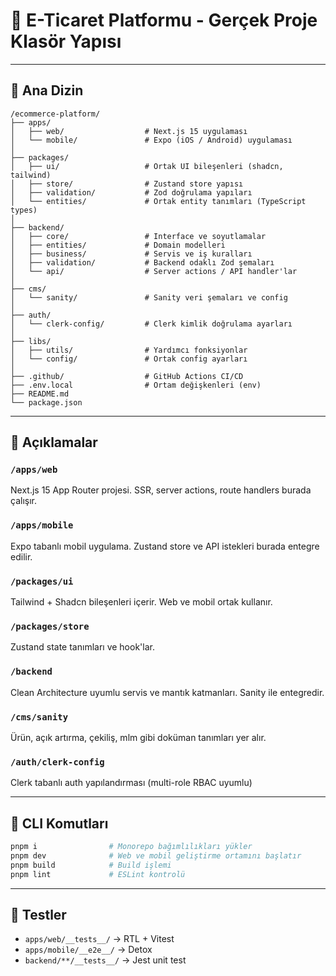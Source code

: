 
# 📁 E-Ticaret Platformu - Gerçek Proje Klasör Yapısı

---

## 🧩 Ana Dizin

```
/ecommerce-platform/
├── apps/
│   ├── web/                  # Next.js 15 uygulaması
│   └── mobile/               # Expo (iOS / Android) uygulaması
│
├── packages/
│   ├── ui/                   # Ortak UI bileşenleri (shadcn, tailwind)
│   ├── store/                # Zustand store yapısı
│   ├── validation/           # Zod doğrulama yapıları
│   └── entities/             # Ortak entity tanımları (TypeScript types)
│
├── backend/
│   ├── core/                 # Interface ve soyutlamalar
│   ├── entities/             # Domain modelleri
│   ├── business/             # Servis ve iş kuralları
│   ├── validation/           # Backend odaklı Zod şemaları
│   └── api/                  # Server actions / API handler'lar
│
├── cms/
│   └── sanity/               # Sanity veri şemaları ve config
│
├── auth/
│   └── clerk-config/         # Clerk kimlik doğrulama ayarları
│
├── libs/
│   ├── utils/                # Yardımcı fonksiyonlar
│   └── config/               # Ortak config ayarları
│
├── .github/                  # GitHub Actions CI/CD
├── .env.local                # Ortam değişkenleri (env)
├── README.md
└── package.json
```

---

## 📌 Açıklamalar

### `/apps/web`
Next.js 15 App Router projesi. SSR, server actions, route handlers burada çalışır.

### `/apps/mobile`
Expo tabanlı mobil uygulama. Zustand store ve API istekleri burada entegre edilir.

### `/packages/ui`
Tailwind + Shadcn bileşenleri içerir. Web ve mobil ortak kullanır.

### `/packages/store`
Zustand state tanımları ve hook'lar.

### `/backend`
Clean Architecture uyumlu servis ve mantık katmanları. Sanity ile entegredir.

### `/cms/sanity`
Ürün, açık artırma, çekiliş, mlm gibi doküman tanımları yer alır.

### `/auth/clerk-config`
Clerk tabanlı auth yapılandırması (multi-role RBAC uyumlu)

---

## 🚀 CLI Komutları

```bash
pnpm i                # Monorepo bağımlılıkları yükler
pnpm dev              # Web ve mobil geliştirme ortamını başlatır
pnpm build            # Build işlemi
pnpm lint             # ESLint kontrolü
```

---

## 🧪 Testler

- `apps/web/__tests__/` → RTL + Vitest
- `apps/mobile/__e2e__/` → Detox
- `backend/**/__tests__/` → Jest unit test
